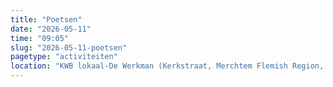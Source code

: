 ```yaml
---
title: "Poetsen"
date: "2026-05-11"
time: "09:05"
slug: "2026-05-11-poetsen"
pagetype: "activiteiten"
location: "KWB lokaal-De Werkman (Kerkstraat, Merchtem Flemish Region, Belgium)"
---
```




